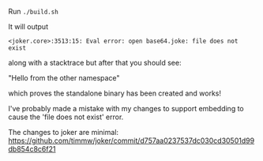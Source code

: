 Run `./build.sh`

It will output

`<joker.core>:3513:15: Eval error: open base64.joke: file does not exist`

along with a stacktrace but after that you should see:

"Hello from the other namespace"

which proves the standalone binary has been created and works!

I've probably made a mistake with my changes to support embedding to cause the
'file does not exist' error.

The changes to joker are minimal:
https://github.com/timmw/joker/commit/d757aa0237537dc030cd30501d99db854c8c6f21
